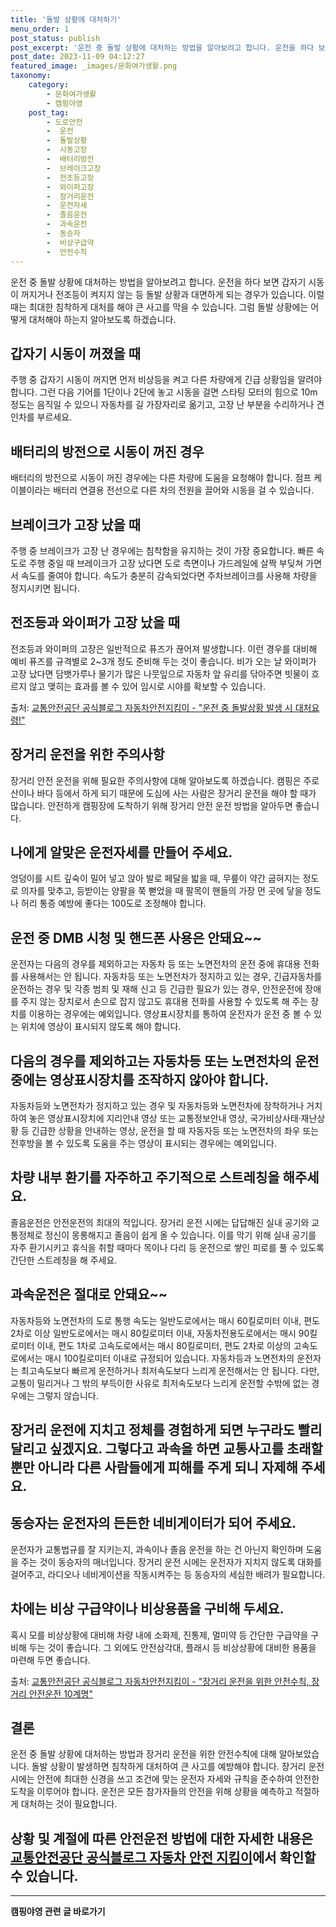 ```yaml
---
title: '돌발 상황에 대처하기'
menu_order: 1
post_status: publish
post_excerpt: '운전 중 돌발 상황에 대처하는 방법을 알아보려고 합니다. 운전을 하다 보면 갑자기 시동이 꺼지거나 전조등이 켜지지 않는 등 돌발 상황과 대면하게 되는 경우가 있습니다. 이럴 때는 최대한 침착하게 대처를 해야 큰 사고를 막을 수 있습니다. 그럼 돌발 상황에는 어떻게 대처해야 하는지 알아보도록 하겠습니다.'
post_date: 2023-11-09 04:12:27
featured_image: _images/문화여가생활.png
taxonomy:
    category:
        - 문화여가생활
        - 캠핑야영
    post_tag:
        - 도로안전
        -  운전
        -  돌발상황
        -  시동고장
        -  배터리방전
        -  브레이크고장
        -  전조등고장
        -  와이퍼고장
        -  장거리운전
        -  운전자세
        -  졸음운전
        -  과속운전
        -  동승자
        -  비상구급약
        -  안전수칙
---
```



운전 중 돌발 상황에 대처하는 방법을 알아보려고 합니다. 운전을 하다 보면 갑자기 시동이 꺼지거나 전조등이 켜지지 않는 등 돌발 상황과 대면하게 되는 경우가 있습니다. 이럴 때는 최대한 침착하게 대처를 해야 큰 사고를 막을 수 있습니다. 그럼 돌발 상황에는 어떻게 대처해야 하는지 알아보도록 하겠습니다.

## 갑자기 시동이 꺼졌을 때
주행 중 갑자기 시동이 꺼지면 먼저 비상등을 켜고 다른 차량에게 긴급 상황임을 알려야 합니다. 그런 다음 기어를 1단이나 2단에 놓고 시동을 걸면 스타팅 모터의 힘으로 10m 정도는 음직일 수 있으니 자동차를 길 가장자리로 옮기고, 고장 난 부분을 수리하거나 견인차를 부르세요.

## 배터리의 방전으로 시동이 꺼진 경우
배터리의 방전으로 시동이 꺼진 경우에는 다른 차량에 도움을 요청해야 합니다. 점프 케이블이라는 배터리 연결용 전선으로 다른 차의 전원을 끌어와 시동을 걸 수 있습니다.

## 브레이크가 고장 났을 때
주행 중 브레이크가 고장 난 경우에는 침착함을 유지하는 것이 가장 중요합니다. 빠른 속도로 주행 중일 때 브레이크가 고장 났다면 도로 측면이나 가드레일에 살짝 부딪쳐 가면서 속도를 줄여야 합니다. 속도가 충분히 감속되었다면 주차브레이크를 사용해 차량을 정지시키면 됩니다. 

## 전조등과 와이퍼가 고장 났을 때
전조등과 와이퍼의 고장은 일반적으로 퓨즈가 끊어져 발생합니다. 이런 경우를 대비해 예비 퓨즈를 규격별로 2~3개 정도 준비해 두는 것이 좋습니다. 비가 오는 날 와이퍼가 고장 났다면 담뱃가루나 물기가 많은 나뭇잎으로 자동차 앞 유리를 닦아주면 빗물이 흐르지 않고 맺히는 효과를 볼 수 있어 임시로 시야를 확보할 수 있습니다.

출처: [교통안전공단 공식블로그 자동차안전지킴이 - "운전 중 돌발상황 발생 시 대처요령!"](https://blog.naver.com/koko8945/222070860246)

## 장거리 운전을 위한 주의사항

장거리 안전 운전을 위해 필요한 주의사항에 대해 알아보도록 하겠습니다. 캠핑은 주로 산이나 바다 등에서 하게 되기 때문에 도심에 사는 사람은 장거리 운전을 해야 할 때가 많습니다. 안전하게 캠핑장에 도착하기 위해 장거리 안전 운전 방법을 알아두면 좋습니다.

## 나에게 알맞은 운전자세를 만들어 주세요.
엉덩이를 시트 깊숙이 밀어 넣고 앉아 발로 페달을 밟을 때, 무릎이 약간 굽혀지는 정도로 의자를 맞추고, 등받이는 양팔을 쭉 뻗었을 때 팔목이 핸들의 가장 먼 곳에 닿을 정도나 허리 통증 예방에 좋다는 100도로 조정해야 합니다.

## 운전 중 DMB 시청 및 핸드폰 사용은 안돼요~~
운전자는 다음의 경우를 제외하고는 자동차 등 또는 노면전차의 운전 중에 휴대용 전화를 사용해서는 안 됩니다. 자동차등 또는 노면전차가 정지하고 있는 경우, 긴급자동차를 운전하는 경우 및 각종 범죄 및 재해 신고 등 긴급한 필요가 있는 경우, 안전운전에 장애를 주지 않는 장치로서 손으로 잡지 않고도 휴대용 전화를 사용할 수 있도록 해 주는 장치를 이용하는 경우에는 예외입니다. 영상표시장치를 통하여 운전자가 운전 중 볼 수 있는 위치에 영상이 표시되지 않도록 해야 합니다.

## 다음의 경우를 제외하고는 자동차등 또는 노면전차의 운전 중에는 영상표시장치를 조작하지 않아야 합니다.
자동차등와 노면전차가 정지하고 있는 경우 및 자동차등와 노면전차에 장착하거나 거치하여 놓은 영상표시장치에 지리안내 영상 또는 교통정보안내 영상, 국가비상사태·재난상황 등 긴급한 상황을 안내하는 영상, 운전을 할 때 자동자등 또는 노면전차의 좌우 또는 전후방을 볼 수 있도록 도움을 주는 영상이 표시되는 경우에는 예외입니다.

## 차량 내부 환기를 자주하고 주기적으로 스트레칭을 해주세요.
졸음운전은 안전운전의 최대의 적입니다. 장거리 운전 시에는 답답해진 실내 공기와 교통정체로 정신이 몽롱해지고 졸음이 쉽게 올 수 있습니다. 이를 막기 위해 실내 공기를 자주 환기시키고 휴식을 취할 때마다 목이나 다리 등 운전으로 쌓인 피로를 풀 수 있도록 간단한 스트레칭을 해 주세요.

## 과속운전은 절대로 안돼요~~
자동차등와 노면전차의 도로 통행 속도는 일반도로에서는 매시 60킬로미터 이내, 편도 2차로 이상 일반도로에서는 매시 80킬로미터 이내, 자동차전용도로에서는 매시 90킬로미터 이내, 편도 1차로 고속도로에서는 매시 80킬로미터, 편도 2차로 이상의 고속도로에서는 매시 100킬로미터 이내로 규정되어 있습니다. 자동차등과 노면전차의 운전자는 최고속도보다 빠르게 운전하거나 최저속도보다 느리게 운전해서는 안 됩니다. 다만, 교통이 밀리거나 그 밖의 부득이한 사유로 최저속도보다 느리게 운전할 수밖에 없는 경우에는 그렇지 않습니다.

## 장거리 운전에 지치고 정체를 경험하게 되면 누구라도 빨리 달리고 싶겠지요. 그렇다고 과속을 하면 교통사고를 초래할 뿐만 아니라 다른 사람들에게 피해를 주게 되니 자제해 주세요.

## 동승자는 운전자의 든든한 네비게이터가 되어 주세요.
운전자가 교통법규를 잘 지키는지, 과속이나 졸음 운전을 하는 건 아닌지 확인하며 도움을 주는 것이 동승자의 매너입니다. 장거리 운전 시에는 운전자가 지치지 않도록 대화를 걸어주고, 라디오나 네비게이션을 작동시켜주는 등 동승자의 세심한 배려가 필요합니다.

## 차에는 비상 구급약이나 비상용품을 구비해 두세요.
혹시 모를 비상상황에 대비해 차량 내에 소화제, 진통제, 멀미약 등 간단한 구급약을 구비해 두는 것이 좋습니다. 그 외에도 안전삼각대, 플래시 등 비상상황에 대비한 용품을 마련해 두면 좋습니다.

출처: [교통안전공단 공식블로그 자동차안전지킴이 - "장거리 운전을 위한 안전수칙, 장거리 안전운전 10계명"](https://blog.naver.com/koko8945/222070630049)

## 결론
운전 중 돌발 상황에 대처하는 방법과 장거리 운전을 위한 안전수칙에 대해 알아보았습니다. 돌발 상황이 발생하면 침착하게 대처하여 큰 사고를 예방해야 합니다. 장거리 운전 시에는 안전에 최대한 신경을 쓰고 조건에 맞는 운전자 자세와 규칙을 준수하여 안전한 도착을 이루어야 합니다. 운전은 모든 참가자들의 안전을 위해 상황을 예측하고 적절하게 대처하는 것이 필요합니다.

## 상황 및 계절에 따른 안전운전 방법에 대한 자세한 내용은 [교통안전공단 공식블로그 자동차 안전 지킴이](https://blog.naver.com/koko8945)에서 확인할 수 있습니다.
<!-- wp:separator -->
<hr class="wp-block-separator has-alpha-channel-opacity"/>
<!-- /wp:separator -->

<!-- wp:group {"backgroundColor":"base","layout":{"type":"constrained"}} -->
<div class="wp-block-group has-base-background-color has-background"><!-- wp:paragraph {"align":"center","fontSize":"medium"} -->
<p class="has-text-align-center has-large-font-size"><strong>캠핑야영 관련 글 바로가기</strong></p>
<!-- /wp:paragraph -->


<!-- wp:latest-posts
{"categories":[{"id":16146,"count":19,"description":"","link":"https://uknowlaw.com/category/%ec%ba%a0%ed%95%91%ec%95%bc%ec%98%81/","name":"캠핑야영","slug":"캠핑야영","taxonomy":"category","parent":0,"meta":[],"_links":{"self":[{"href":"https://uknowlaw.com/wp-json/wp/v2/categories/16146"}],"collection":[{"href":"https://uknowlaw.com/wp-json/wp/v2/categories"}],"about":[{"href":"https://uknowlaw.com/wp-json/wp/v2/taxonomies/category"}],"wp:post_type":[{"href":"https://uknowlaw.com/wp-json/wp/v2/posts?categories=16146"}],"curies":[{"name":"wp","href":"https://api.w.org/{rel}","templated":true}]}}],"postsToShow":100,"excerptLength":28,"postLayout":"grid","columns":2,"featuredImageAlign":"left","featuredImageSizeSlug":"large","fontSize":"small"} /--></div>
<!-- /wp:group -->